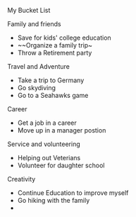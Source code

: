  My Bucket List

 Family and friends
 * Save for kids' college education
 * ~~Organize a family trip~
 * Throw a Retirement party 

 Travel and Adventure
 * Take a trip to Germany
 * Go skydiving
 * Go to a Seahawks game
 
 Career
 * Get a job in a career
 * Move up in a manager postion

 Service and volunteering
 * Helping out Veterians
 * Volunteer for daughter school
 
 Creativity
* Continue Education to improve myself
* Go hiking with the family
* 
